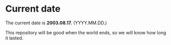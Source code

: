 # Current date

The current date is **2003.08.17.** (YYYY.MM.DD.)

This repository will be good when the world ends, so we will know how long it lasted.